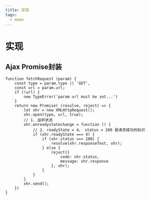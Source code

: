 ```yaml
---
title: 实现
tags: 
  - memo
---
```


# 实现

## Ajax Promise封装

    function fetchRequest (param) {
        const type = param.type || 'GET',
        const url = param.url;
        if (!url) {
            new TypeError('param url must be set...')
        }
        return new Promise( (resolve, reject) => {
            let xhr = new XMLHttpRequest();
            xhr.open(type, url, true);
            // 1. 监听状态
            xhr.onreadystatechange = function () {
                // 2. readyState = 4， status = 200 是请求成功的标识
                if (xhr.readyState === 4) {
                    if (xhr.status === 200) {
                        resolve(xhr.responseText, xhr);
                    } else {
                        reject({
                            code: xhr.status, 
                            message: xhr.response 
                        }, xhr);
                    }
                }
            }
            xhr.send();
        })
    }